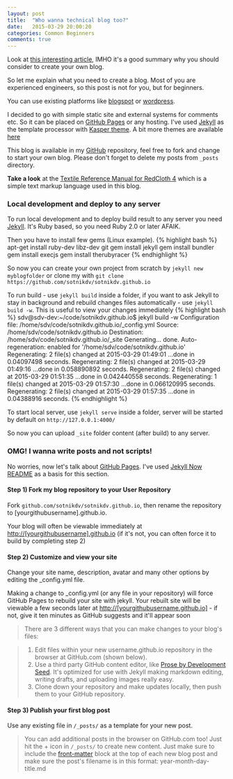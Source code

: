 ```yaml
---
layout: post
title:  "Who wanna technical blog too?"
date:   2015-03-29 20:00:20
categories: Common Beginners
comments: true
---
```


Look at [this interesting article](http://http://blog.vjeux.com/2011/analysis/start-a-technical-blog-its-worth-it.html), IMHO it's a good summary why you should consider to create your own blog.

So let me explain what you need to create a blog. Most of you are experienced engineers, so this post is not for you, but for beginners.

You can use existing platforms like [blogspot](http://blogspot.com) or [wordpress](http://wordpress.com).

I decided to go with simple static site and external systems for comments etc. So it can be placed on [GitHub Pages][pages-gh] or any hosting. I've used [Jekyll][jekyll] as the template processor with [Kasper theme][kasper]. A bit more themes are available [here](http://jekyllthemes.org/)

This blog is available in my [GitHub](https://github.com/sotnikdv/sotnikdv.github.io) repository, feel free to fork and change to start your own blog. Please don't forget to delete my posts from `_posts` directory.

**Take a look** at the [Textile Reference Manual for RedCloth 4](http://redcloth.org/textile/) which is a simple text markup language used in this blog.

### Local development and deploy to any server

To run local development and to deploy build result to any server you need [Jekyll][jekyll]. It's Ruby based, so you need Ruby 2.0 or later AFAIK. 

Then you have to install few gems (Linux example).
{% highlight bash %}
apt-get install ruby-dev libz-dev git
gem install jekyll
gem install bundler
gem install execjs
gem install therubyracer
{% endhighlight %}

So now you can create your own project from scratch by `jekyll new myblogfolder` or clone my with `git clone https://github.com/sotnikdv/sotnikdv.github.io`

To run build - use `jekyll build` inside a folder, if you want to ask Jekyll to stay in background and rebuild changes files automatically - use `jekyll build -w`. This is useful to view your changes immediately
{% highlight bash %}
sdv@sdv-dev:~/code/sotnikdv.github.io$ jekyll build -w
Configuration file: /home/sdv/code/sotnikdv.github.io/_config.yml
            Source: /home/sdv/code/sotnikdv.github.io
       Destination: /home/sdv/code/sotnikdv.github.io/_site
      Generating... 
                    done.
 Auto-regeneration: enabled for '/home/sdv/code/sotnikdv.github.io'
      Regenerating: 2 file(s) changed at 2015-03-29 01:49:01 ...done in 0.04097498 seconds.
      Regenerating: 2 file(s) changed at 2015-03-29 01:49:16 ...done in 0.058890892 seconds.
      Regenerating: 2 file(s) changed at 2015-03-29 01:51:35 ...done in 0.042440558 seconds.
      Regenerating: 1 file(s) changed at 2015-03-29 01:57:30 ...done in 0.066120995 seconds.
      Regenerating: 2 file(s) changed at 2015-03-29 01:57:35 ...done in 0.04388916 seconds.
{% endhighlight %}

To start local server, use `jekyll serve` inside a folder, server will be started by default on `http://127.0.0.1:4000/`

So now you can upload `_site` folder  content (after build) to any server.

### OMG! I wanna write posts and not scripts!

No worries, now let's talk about [GitHub Pages][pages-gh]. I've used [Jekyll Now README](https://github.com/barryclark/jekyll-now/blob/master/README.md) as a basis for this section.

#### Step 1) Fork my blog repository to your User Repository

Fork `github.com/sotnikdv/sotnikdv.github.io`, then rename the repository to [yourgithubusername].github.io.

Your blog will often be viewable immediately at <http://[yourgithubusername].github.io> (if it's not, you can often force it to build by completing step 2)

#### Step 2) Customize and view your site

Change your site name, description, avatar and many other options by editing the _config.yml file.

Making a change to _config.yml (or any file in your repository) will force GitHub Pages to rebuild your site with jekyll. Your rebuilt site will be viewable a few seconds later at <http://[yourgithubusername.github.io]> - if not, give it ten minutes as GitHub suggests and it'll appear soon

> There are 3 different ways that you can make changes to your blog's files:

> 1. Edit files within your new username.github.io repository in the browser at GitHub.com (shown below).
> 2. Use a third party GitHub content editor, like [Prose by Development Seed](http://prose.io). It's optimized for use with Jekyll making markdown editing, writing drafts, and uploading images really easy.
> 3. Clone down your repository and make updates locally, then push them to your GitHub repository.

#### Step 3) Publish your first blog post

Use any existing file in `/_posts/` as a template for your new post.

> You can add additional posts in the browser on GitHub.com too! Just hit the + icon in `/_posts/` to create new content. Just make sure to include the [front-matter](http://jekyllrb.com/docs/frontmatter/) block at the top of each new blog post and make sure the post's filename is in this format: year-month-day-title.md

[pages-gh]: http://pages.github.com
[jekyll]: http://jekyllrb.com
[kasper]: https://github.com/rosario/kasper
